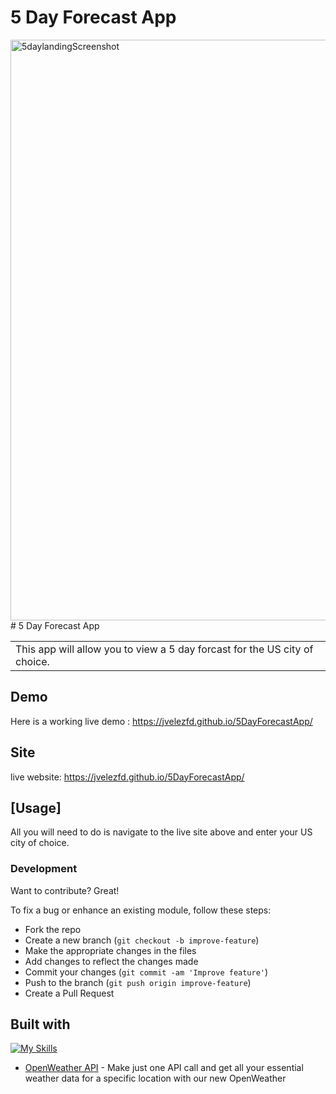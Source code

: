 # 5 Day Forecast App
<img width="929" alt="5daylandingScreenshot" src="https://user-images.githubusercontent.com/101678295/205338800-55a6882a-bc0b-4ecb-aea4-cfcc8b36fdc4.png">
# 5 Day Forecast App
<table>
<tr>
<td>
 This app will allow you to view a 5 day forcast for the US city of choice.
</td>
</tr>
</table>


## Demo
Here is a working live demo : https://jvelezfd.github.io/5DayForecastApp/


## Site
live website: https://jvelezfd.github.io/5DayForecastApp/

## [Usage]
All you will need to do is navigate to the live site above and enter your US city of choice.

### Development
Want to contribute? Great!

To fix a bug or enhance an existing module, follow these steps:

- Fork the repo
- Create a new branch (`git checkout -b improve-feature`)
- Make the appropriate changes in the files
- Add changes to reflect the changes made
- Commit your changes (`git commit -am 'Improve feature'`)
- Push to the branch (`git push origin improve-feature`)
- Create a Pull Request 


## Built with 
[![My Skills](https://skillicons.dev/icons?i=bootstrap,css,js,html&perline=4)](https://skillicons.dev)
- [OpenWeather API](https://openweathermap.org/api/one-call-3) - Make just one API call and get all your essential weather data for a specific location with our new OpenWeather

